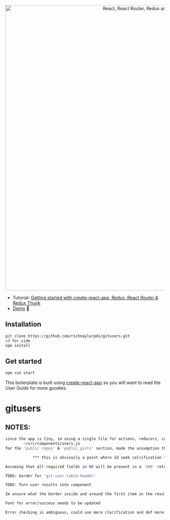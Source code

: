<p align="center"><a href="https://medium.com/@notrab/getting-started-with-create-react-app-redux-react-router-redux-thunk-d6a19259f71f"><img src="https://i.imgur.com/PATsTx2.png" title="View tutorial" alt="React, React Router, Redux and Redux Thunk" width="900"></a></p>

* Tutorial: [Getting started with create-react-app, Redux, React Router & Redux Thunk](https://medium.com/@notrab/getting-started-with-create-react-app-redux-react-router-redux-thunk-d6a19259f71f)
* [Demo](https://create-react-app-redux.now.sh) 🙌

## Installation

```bash
git clone https://github.com/richnaylorpdx/gitusers.git
cd for_side
npm install
```

## Get started

```bash
npm run start
```

This boilerplate is built using [create-react-app](https://github.com/facebook/create-react-app) so you will want to read the User Guide for more goodies.
# gitusers

## NOTES:
```bash
since the app is tiny, im using a single file for actions, reducers, constants
        ~/src/components/users.js
for the 'public repos' & 'public_gists' section, made the assumption that this should just be the count

            *** this is obviously a point where Id seek calrification from UX, product owner, or the person that defines the 'acceptance criteria'

Assuming that all required fields in UX will be present in a '200' return because git requires them for registration and returns appropriate vals for each. 

TODO: border for 'git-user-table-header'

TODO: Turn user results into component

Im unsure what the border inside and around the first item in the results list. Id need to find out what this is or is supposed to do. Leaving this out of initial work

Font for error/success needs to be updated

Error checking is ambiguous, could use more clarification and def more work